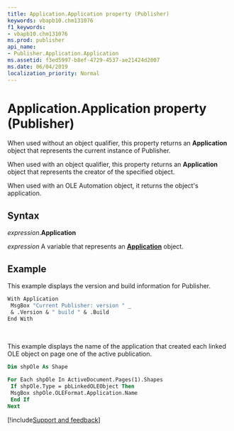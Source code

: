```yaml
---
title: Application.Application property (Publisher)
keywords: vbapb10.chm131076
f1_keywords:
- vbapb10.chm131076
ms.prod: publisher
api_name:
- Publisher.Application.Application
ms.assetid: f3ed5997-b8ef-4729-4537-ae21424d2007
ms.date: 06/04/2019
localization_priority: Normal
---
```



# Application.Application property (Publisher)

When used without an object qualifier, this property returns an **Application** object that represents the current instance of Publisher. 

When used with an object qualifier, this property returns an **Application** object that represents the creator of the specified object. 

When used with an OLE Automation object, it returns the object's application.


## Syntax

_expression_.**Application**

_expression_ A variable that represents an **[Application](Publisher.Application.md)** object.


## Example

This example displays the version and build information for Publisher.

```vb
With Application 
 MsgBox "Current Publisher: version " _ 
 & .Version & " build " & .Build 
End With
```

<br/>

This example displays the name of the application that created each linked OLE object on page one of the active publication.

```vb
Dim shpOle As Shape 
 
For Each shpOle In ActiveDocument.Pages(1).Shapes 
 If shpOle.Type = pbLinkedOLEObject Then 
 MsgBox shpOle.OLEFormat.Application.Name 
 End If 
Next
```



[!include[Support and feedback](~/includes/feedback-boilerplate.md)]